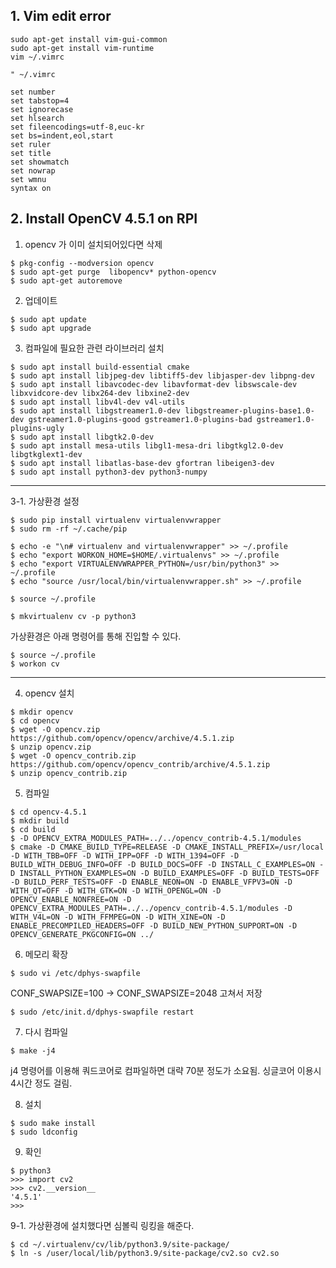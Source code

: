 ## 1. Vim edit error

`sudo apt-get install vim-gui-common`  
`sudo apt-get install vim-runtime`  
`vim ~/.vimrc`
```
" ~/.vimrc

set number
set tabstop=4
set ignorecase
set hlsearch
set fileencodings=utf-8,euc-kr
set bs=indent,eol,start
set ruler
set title
set showmatch
set nowrap
set wmnu
syntax on
```

## 2. Install OpenCV 4.5.1 on RPI

1. opencv 가 이미 설치되어있다면 삭제

```
$ pkg-config --modversion opencv
$ sudo apt-get purge  libopencv* python-opencv
$ sudo apt-get autoremove
```

2. 업데이트

```
$ sudo apt update
$ sudo apt upgrade
```

3. 컴파일에 필요한 관련 라이브러리 설치

```
$ sudo apt install build-essential cmake
$ sudo apt install libjpeg-dev libtiff5-dev libjasper-dev libpng-dev
$ sudo apt install libavcodec-dev libavformat-dev libswscale-dev libxvidcore-dev libx264-dev libxine2-dev
$ sudo apt install libv4l-dev v4l-utils
$ sudo apt install libgstreamer1.0-dev libgstreamer-plugins-base1.0-dev gstreamer1.0-plugins-good gstreamer1.0-plugins-bad gstreamer1.0-plugins-ugly
$ sudo apt install libgtk2.0-dev
$ sudo apt install mesa-utils libgl1-mesa-dri libgtkgl2.0-dev libgtkglext1-dev
$ sudo apt install libatlas-base-dev gfortran libeigen3-dev
$ sudo apt install python3-dev python3-numpy
```

<hr/>

3-1. 가상환경 설정

```
$ sudo pip install virtualenv virtualenvwrapper
$ sudo rm -rf ~/.cache/pip
```

```
$ echo -e "\n# virtualenv and virtualenvwrapper" >> ~/.profile
$ echo "export WORKON_HOME=$HOME/.virtualenvs" >> ~/.profile
$ echo "export VIRTUALENVWRAPPER_PYTHON=/usr/bin/python3" >> ~/.profile
$ echo "source /usr/local/bin/virtualenvwrapper.sh" >> ~/.profile
```

```
$ source ~/.profile
```

```
$ mkvirtualenv cv -p python3
```

가상환경은 아래 명령어를 통해 진입할 수 있다.

```
$ source ~/.profile
$ workon cv
```

<hr/>

4. opencv 설치

```
$ mkdir opencv
$ cd opencv
$ wget -O opencv.zip https://github.com/opencv/opencv/archive/4.5.1.zip
$ unzip opencv.zip
$ wget -O opencv_contrib.zip https://github.com/opencv/opencv_contrib/archive/4.5.1.zip
$ unzip opencv_contrib.zip
```

5. 컴파일

```
$ cd opencv-4.5.1
$ mkdir build
$ cd build
$ -D OPENCV_EXTRA_MODULES_PATH=../../opencv_contrib-4.5.1/modules
$ cmake -D CMAKE_BUILD_TYPE=RELEASE -D CMAKE_INSTALL_PREFIX=/usr/local -D WITH_TBB=OFF -D WITH_IPP=OFF -D WITH_1394=OFF -D BUILD_WITH_DEBUG_INFO=OFF -D BUILD_DOCS=OFF -D INSTALL_C_EXAMPLES=ON -D INSTALL_PYTHON_EXAMPLES=ON -D BUILD_EXAMPLES=OFF -D BUILD_TESTS=OFF -D BUILD_PERF_TESTS=OFF -D ENABLE_NEON=ON -D ENABLE_VFPV3=ON -D WITH_QT=OFF -D WITH_GTK=ON -D WITH_OPENGL=ON -D OPENCV_ENABLE_NONFREE=ON -D OPENCV_EXTRA_MODULES_PATH=../../opencv_contrib-4.5.1/modules -D WITH_V4L=ON -D WITH_FFMPEG=ON -D WITH_XINE=ON -D ENABLE_PRECOMPILED_HEADERS=OFF -D BUILD_NEW_PYTHON_SUPPORT=ON -D OPENCV_GENERATE_PKGCONFIG=ON ../
```

6. 메모리 확장

```
$ sudo vi /etc/dphys-swapfile
```

CONF_SWAPSIZE=100 -> CONF_SWAPSIZE=2048 고쳐서 저장

```
$ sudo /etc/init.d/dphys-swapfile restart
```

7. 다시 컴파일

```
$ make -j4
```

j4 명령어를 이용해 쿼드코어로 컴파일하면 대략 70분 정도가 소요됨. 싱글코어 이용시 4시간 정도 걸림.

8. 설치

```
$ sudo make install
$ sudo ldconfig
```

9. 확인

```
$ python3
>>> import cv2
>>> cv2.__version__
'4.5.1'
>>>
```

9-1. 가상환경에 설치했다면 심볼릭 링킹을 해준다.

```
$ cd ~/.virtualenv/cv/lib/python3.9/site-package/
$ ln -s /user/local/lib/python3.9/site-package/cv2.so cv2.so
```
